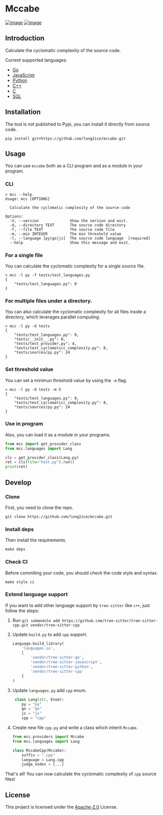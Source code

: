 # Mccabe

[![image](https://img.shields.io/github/license/long2ice/mccabe)](https://github.com/long2ice/mccabe)
[![image](https://github.com/long2ice/mccabe/workflows/ci/badge.svg)](https://github.com/long2ice/mccabe/actions?query=workflow:ci)

## Introduction

Calculate the cyclomatic complexity of the source code.

Current supported languages:

- [Go](https://github.com/tree-sitter/tree-sitter-go)
- [JavaScript](https://github.com/tree-sitter/tree-sitter-javascript)
- [Python](https://github.com/tree-sitter/tree-sitter-python)
- [C++](https://github.com/tree-sitter/tree-sitter-cpp)
- [C](https://github.com/tree-sitter/tree-sitter-c)
- [SQL](https://github.com/DerekStride/tree-sitter-sql)

## Installation

The tool is not published to Pypi, you can install it directly from source code.

```shell
pip install git+https://github.com/long2ice/mccabe.git
```

## Usage

You can use `mccabe` both as a CLI program and as a module in your program.

### CLI

```shell
> mcc --help
Usage: mcc [OPTIONS]

  Calculate the cyclomatic complexity of the source code

Options:
  -V, --version              Show the version and exit.
  -d, --directory TEXT       The source code directory
  -f, --file TEXT            The source code file
  -m, --min INTEGER          The min threshold value
  -l, --language [py|go|js]  The source code language  [required]
  --help                     Show this message and exit.
```

### For a single file

You can calculate the cyclomatic complexity for a single source file.

```shell
> mcc -l py -f tests/test_languages.py
{
    "tests/test_languages.py": 9
}
```

### For multiple files under a directory.

You can also calculate the cyclomatic complexity for all files inside a directory, which leverages parallel computing.

```shell
> mcc -l py -d tests
{
    "tests/test_languages.py": 9,
    "tests/__init__.py": 0,
    "tests/test_provider.py": 4,
    "tests/test_cyclomaticc_complexity.py": 8,
    "tests/sources/py.py": 24
}
```

### Set threshold value

You can set a minimun threshold value by using the `-m` flag.

```shell
> mcc -l py -d tests -m 5
{
    "tests/test_languages.py": 9,
    "tests/test_cyclomaticc_complexity.py": 8,
    "tests/sources/py.py": 24
}
```

### Use in program

Also, you can load it as a module in your programs.

```python
from mcc import get_provider_class
from mcc.languages import Lang

cls = get_provider_class(Lang.py)
ret = cls(file="test.py").run()
print(ret)
```

## Develop

### Clone

First, you need to clone the repo.

```shell
git clone https://github.com/long2ice/mccabe.git
```

### Install deps

Then install the requirements.

```shell
make deps
```

### Check CI

Before commiting your code, you should check the code style and syntax.

```shell
make style ci
```

### Extend language support

If you want to add other language support by `tree-sitter` like `c++`, just follow the steps:

1. Run `git submodule add https://github.com/tree-sitter/tree-sitter-cpp.git vendor/tree-sitter-cpp`
2. Update `build.py` to add `cpp` support.

    ```python
    Language.build_library(
        'languages.so',
        [
            'vendor/tree-sitter-go',
            'vendor/tree-sitter-javascript',
            'vendor/tree-sitter-python',
            'vendor/tree-sitter-cpp'
        ]
    )
    ```
3. Update `languages.py` add `cpp` enum.

   ```python
    class Lang(str, Enum):
       py = "py"
       go = "go"
       js = "js"
       cpp = "cpp"
    ```
4. Create new file `cpp.py` and write a class which inherit `Mccabe`.

    ```python
    from mcc.providers import Mccabe
    from mcc.languages import Lang

    class MccabeCpp(Mccabe):
        suffix = ".cpp"
        language = Lang.cpp
        judge_nodes = [...]
    ```

That's all! You can now calculate the cyclomatic complexity of `cpp` source files!

## License

This project is licensed under the [Apache-2.0](./LICENSE) License.
